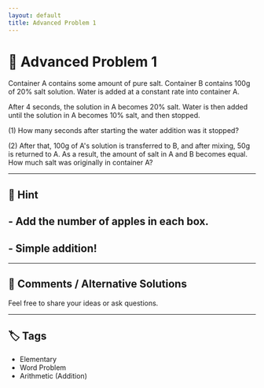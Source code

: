 ```yaml
---
layout: default
title: Advanced Problem 1 
---
```


# 🧮 Advanced Problem 1 

Container A contains some amount of pure salt.
Container B contains 100g of 20% salt solution.
Water is added at a constant rate into container A.

After 4 seconds, the solution in A becomes 20% salt.
Water is then added until the solution in A becomes 10% salt, and then stopped.

(1) How many seconds after starting the water addition was it stopped?

(2) After that, 100g of A's solution is transferred to B, and after mixing, 50g is returned to A.
As a result, the amount of salt in A and B becomes equal.
How much salt was originally in container A?

---

## 📝 Hint

## - Add the number of apples in each box.
## - Simple addition!

---

## 💬 Comments / Alternative Solutions

Feel free to share your ideas or ask questions.

---

## 🏷 Tags

- Elementary 
- Word Problem  
- Arithmetic (Addition)
